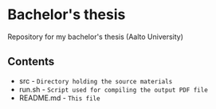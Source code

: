 # Bachelor's thesis

Repository for my bachelor's thesis (Aalto University)

## Contents

* src - `Directory holding the source materials`
* run.sh - `Script used for compiling the output PDF file`
* README.md - `This file`

